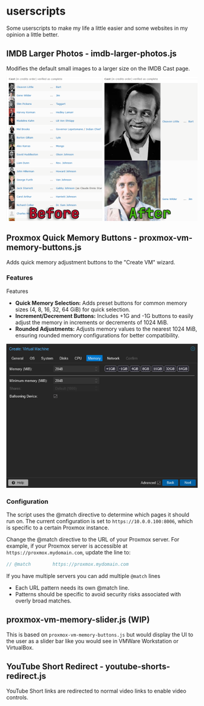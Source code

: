 # userscripts

Some userscripts to make my life a little easier and some websites in my opinion a little better.

## IMDB Larger Photos - imdb-larger-photos.js

Modifies the default small images to a larger size on the IMDB Cast page.

![Screenshot](/images/imdb-larger-photos.png)

## Proxmox Quick Memory Buttons - proxmox-vm-memory-buttons.js

Adds quick memory adjustment buttons to the "Create VM" wizard.

### Features

Features

- **Quick Memory Selection:** Adds preset buttons for common memory sizes (4, 8, 16, 32, 64 GiB) for quick selection.
- **Increment/Decrement Buttons:** Includes +1G and -1G buttons to easily adjust the memory in increments or decrements of 1024 MiB.
- **Rounded Adjustments:** Adjusts memory values to the nearest 1024 MiB, ensuring rounded memory configurations for better compatibility.

![Screenshot](/images/proxmox-vm-memory-buttons.png)

### Configuration

The script uses the @match directive to determine which pages it should run on. The current configuration is set to `https://10.0.0.100:8006`, which is specific to a certain Proxmox instance.

Change the @match directive to the URL of your Proxmox server. For example, if your Proxmox server is accessible at `https://proxmox.mydomain.com`, update the line to:

```javascript
// @match        https://proxmox.mydomain.com
```

If you have multiple servers you can add multiple `@match` lines

- Each URL pattern needs its own @match line.
- Patterns should be specific to avoid security risks associated with overly broad matches.

## proxmox-vm-memory-slider.js (WIP)

This is based on `proxmox-vm-memory-buttons.js` but would display the UI to the user as a slider bar like you would see in VMWare Workstation or VirtualBox.

## YouTube Short Redirect - youtube-shorts-redirect.js

YouTube Short links are redirected to normal video links to enable video controls.
